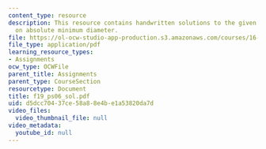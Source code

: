 ```yaml
---
content_type: resource
description: This resource contains handwritten solutions to the given problem set
  on absolute minimum diameter.
file: https://ol-ocw-studio-app-production.s3.amazonaws.com/courses/16-01-unified-engineering-i-ii-iii-iv-fall-2005-spring-2006/d5dcc70437ce58a88e4be1a53820da7d_f19_ps06_sol.pdf
file_type: application/pdf
learning_resource_types:
- Assignments
ocw_type: OCWFile
parent_title: Assignments
parent_type: CourseSection
resourcetype: Document
title: f19_ps06_sol.pdf
uid: d5dcc704-37ce-58a8-8e4b-e1a53820da7d
video_files:
  video_thumbnail_file: null
video_metadata:
  youtube_id: null
---
```

